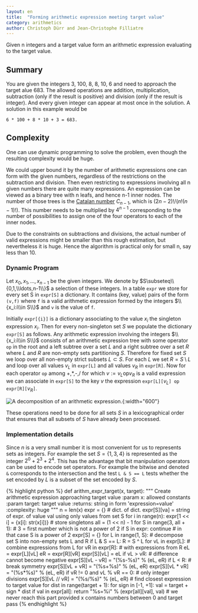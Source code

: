 ```yaml
---
layout: en
title:  "Forming arithmetic expression meeting target value"
category: arithmetics
author: Christoph Dürr and Jean-Christophe Filliatre
---
```


Given n integers and a target value form an arithmetic expression evaluating to the target value.

## Summary

You are given the integers 3, 100, 8, 8, 10, 6 and need to approach the target alue 683.  The allowed operations are addition, multiplication, subtraction (only if the result is positive) and division (only if the result is integer).  And every given integer can appear at most once in the solution. A solution in this example would be

    6 * 100 + 8 * 10 + 3 = 683.

## Complexity

One can use dynamic programming to solve the problem, even though the resulting complexity would be huge.

We could upper bound it by the number of arithmetic expressions one can form with the given numbers, regardless of the restrictions on the subtraction and division.  Then even restricting to expressions involving all n given numbers there are quite many expressions.  An expression can be viewed as a binary tree with n leafs, and hence n-1 inner nodes.  The number of those trees is the [Catalan number](https://en.wikipedia.org/wiki/Catalan_number) $C_{n-1}$, which is $(2n-2)!/(n!(n-1)!)$.  This number needs to be multiplied by $4^{n-1}$ corresponding to the number of possibilities to assign one of the four operators to each of the inner nodes.

Due to the constraints on subtractions and divisions, the actual number of valid expressions might be smaller than this rough estimation, but nevertheless it is huge.
Hence the algorithm is practical only for small n, say less than 10.


### Dynamic Program

Let $x_0,x_1,\ldots,x_{n-1}$ be the given integers.
We denote by $S\subseteq\\{0,1,\\ldots,n-1\\}$ a selection of these integers.
In a table `expr` we store for every set S in `expr[S]` a dictionary. It contains (key, value) pairs of the form `(v,f)` where `f` is a valid arithmetic expression formed by the integers $\\{x_i:i\\in S\\}$  and `v` is the value of `f`.

Initially `expr[{i}]` is a dictionary associating to the value $x_i$ the singleton expression $x_i$.  Then for every non-singleton set $S$ we populate the dictionary `expr[S]` as follows.
Any arithmetic expression involving the integers $\\{x_i:i\\in S\\}$ consists of an arithmetic expression tree with some operator `op` in the root and a left subtree over a set $L$ and a right subtree over a set $R$ where $L$ and $R$ are non-empty sets partitioning $S$.  Therefore for fixed set $S$ we loop over all non-empty strict subsets $L\subset S$.  For each $L$ we set $R=S\setminus L$ and loop over all values $v_L$ in `expr[L]` and all values $v_R$ in `expr[R]`.  Now for each operator `op` among +,*,-,/ for which $v:=v_L \textrm{op} v_R$ is a valid expression we can associate in `expr[S]` to the key $v$ the expression `expr[L][`$v_L$`] op expr[R][`$v_R$`]`.

![]({{site.images}}arthm-expr-target.svg "A decomposition of an arithmetic expression." ){:width="600"}

These operations need to be done for all sets $S$ in a lexicographical order that ensures that all subsets  of $S$ have already been processed.

### Implementation details

Since $n$ is a very small number it is most convenient for us to represents sets as integers. For example the set $S=\{1,3,4\}$ is represented as the integer $2^0 + 2^3 + 2^4$.  This has the advantage that bit manipulation operators can be used to encode set operators. For example the bitwise and denoted `&` corresponds to the intersection and the test `L & S == L` tests whether the set encoded by $L$ is a subset of the set encoded by $S$.


{% highlight python %}
def arithm_expr_target(x, target):
    """ Create arithmetic expression approaching target value
    :param x: allowed constants
    :param target: target value
    :returns: string in form 'expression=value'
    :complexity: huge
    """
    n = len(x)
    expr = {}  # dict. of dict. expr[S][va] = string of expr. of value val using only values from set S
    for i in range(n):
        expr[1 << i] = {x[i]: str(x[i])}   # store singletons
    all = (1 << n) - 1
    for S in range(3, all + 1): # 3 = first number which is not a power of 2
        if S in expr:
            continue             # in that case S is a power of 2
        expr[S] = {}
        for L in range(1, S):    # decompose set S into non-empty sets L and R
            if L & S == L:
                R = S ^ L
                for vL in expr[L]:         # combine expressions from L
                    for vR in expr[R]:     # with expressions from R
                        eL = expr[L][vL]
                        eR = expr[R][vR]
                        expr[S][vL] = eL
                        if vL > vR:        # difference cannot become negative
                            expr[S][vL - vR] = "(%s-%s)" % (eL, eR)
                        if L < R:   # break symmetry
                            expr[S][vL + vR] = "(%s+%s)" % (eL, eR)
                            expr[S][vL * vR] = "(%s*%s)" % (eL, eR)
                        if vR != 0 and vL % vR == 0:  # only integer divisions
                            expr[S][vL // vR] = "(%s/%s)" % (eL, eR)
    # find closest expression to target value
    for dist in range(target + 1):
        for sign in [-1, +1]:
            val = target + sign * dist
            if val in expr[all]:
                return "%s=%i" % (expr[all][val], val)
    # we never reach this part provided x contains numbers between 0 and target
    pass
{% endhighlight %}